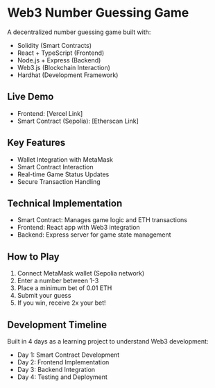 # Web3 Number Guessing Game

A decentralized number guessing game built with:
- Solidity (Smart Contracts)
- React + TypeScript (Frontend)
- Node.js + Express (Backend)
- Web3.js (Blockchain Interaction)
- Hardhat (Development Framework)

## Live Demo
- Frontend: [Vercel Link]
- Smart Contract (Sepolia): [Etherscan Link]

## Key Features
- Wallet Integration with MetaMask
- Smart Contract Interaction
- Real-time Game Status Updates
- Secure Transaction Handling

## Technical Implementation
- Smart Contract: Manages game logic and ETH transactions
- Frontend: React app with Web3 integration
- Backend: Express server for game state management

## How to Play
1. Connect MetaMask wallet (Sepolia network)
2. Enter a number between 1-3
3. Place a minimum bet of 0.01 ETH
4. Submit your guess
5. If you win, receive 2x your bet!

## Development Timeline
Built in 4 days as a learning project to understand Web3 development:
- Day 1: Smart Contract Development
- Day 2: Frontend Implementation
- Day 3: Backend Integration
- Day 4: Testing and Deployment

